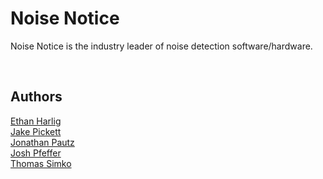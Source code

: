 # Noise Notice

Noise Notice is the industry leader of noise detection software/hardware. 

&nbsp;
&nbsp;

## Authors
[Ethan Harlig](https://github.com/ethanharlig)   
[Jake Pickett](https://github.com/jakep11)   
[Jonathan Pautz](https://github.com/JPautz)    
[Josh Pfeffer](https://github.com/jmpfeffe)    
[Thomas Simko](https://github.com/thomassimko)
